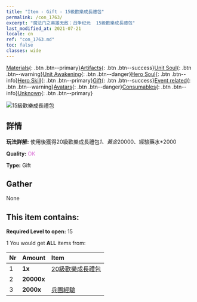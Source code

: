 ```yaml
---
title: "Item - Gift - 15級歡樂成長禮包"
permalink: /con_1763/
excerpt: "魔法门之英雄无敌：战争纪元  15級歡樂成長禮包"
last_modified_at: 2021-07-21
locale: cn
ref: "con_1763.md"
toc: false
classes: wide
---
```

 [Materials](/ItemsCN/){: .btn .btn--primary}[Artifacts](/ItemsCN/Artifacts/){: .btn .btn--success}[Unit Soul](/ItemsCN/UnitSoul/){: .btn .btn--warning}[Unit Awakening](/ItemsCN/UnitAwakening/){: .btn .btn--danger}[Hero Soul](/ItemsCN/HeroSoul/){: .btn .btn--info}[Hero Skill](/ItemsCN/HeroSkill/){: .btn .btn--primary}[Gift](/ItemsCN/Gift/){: .btn .btn--success}[Event related](/ItemsCN/Events/){: .btn .btn--warning}[Avatars](/ItemsCN/Avatars/){: .btn .btn--danger}[Consumables](/ItemsCN/Consumables/){: .btn .btn--info}[Unknown](/ItemsCN/Unknown/){: .btn .btn--primary}

 ![15級歡樂成長禮包](/images/t/i_907219.png)

## 詳情
 **玩法詳解:** 使用後獲得20級歡樂成長禮包*1、黃金*20000、經驗藥水*2000

 **Quality:** <span style="color: #DA70D6">OK</span>

 **Type:** Gift

## Gather

  None

## This item contains:

 **Required Level to open:** 15

 1 You would get **ALL** items  from:

  | Nr | Amount |     Item    |
  |:---|:-------|:------------|
  | 1 |  **1x** | [20級歡樂成長禮包](/cn/Items/con_1764/) |  | 
  | 2 |  **20000x** | <i class="fas fa-coins"/> |  | 
  | 3 |  **2000x** | [兵團經驗](/cn/Items/con_902/) |  | 
